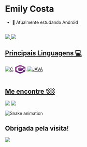 # Emily Costa
- 🌱 Atualmente estudando Android<br><br>
<!--
**emilys-costa/emilys-costa** is a ✨ _special_ ✨ repository because its `README.md` (this file) appears on your GitHub profile.

Here are some ideas to get you started:

- 🔭 I’m currently working on ...

- 👯 I’m looking to collaborate on ...
- 🤔 I’m looking for help with ...
- 💬 Ask me about ...
- 📫 How to reach me: ...
- 😄 Pronouns: ...
- ⚡ Fun fact: ...
-->

 <div>
  <a href="https://github.com/emilys-costa">
  <img height="180em" src="https://github-readme-stats.vercel.app/api?username=emilys-costa&show_icons=true&theme=vision-friendly-dark&include_all_commits=true&count_private=true"/>
  <img height="180em" src="https://github-readme-stats.vercel.app/api/top-langs/?username=emilys-costa&layout=compact&langs_count=7&theme=vision-friendly-dark"/>
   
  ## Principais Linguagens 💻
</div>
 <div style="display: inline_block">
  <img align="center" alt="C" height="30" width="40" src="https://cdn.jsdelivr.net/gh/devicons/devicon/icons/c/c-original.svg" />
  <img align="center" alt="Csharp" height="30" width="40" src="https://raw.githubusercontent.com/devicons/devicon/master/icons/csharp/csharp-original.svg">
  <img align="center" alt="JAVA" height="30" width="40" src="https://cdn.jsdelivr.net/gh/devicons/devicon/icons/java/java-original-wordmark.svg" />
</div><br>
 
 ## Me encontre 👇🏼
 
  <div> 
<a href="https://www.instagram.com/emilys.costa/" target="_blank"><img src="https://img.shields.io/badge/-Instagram-%23E4405F?style=for-the-badge&logo=instagram&logoColor=white" target="_blank"></a>
<a href="www.linkedin.com/in/emily-dscosta" target="_blank"><img src="https://img.shields.io/badge/-LinkedIn-%230077B5?style=for-the-badge&logo=linkedin&logoColor=white" target="_blank"></a> 
 </div>   
 
 ![Snake animation](https://github.com/emily-dscosta/emily-dscosta/blob/output/github-contribution-grid-snake.svg)
 
## Obrigada pela visita!
 
 ![](https://komarev.com/ghpvc/?username=emily-dscosta&color=green)
